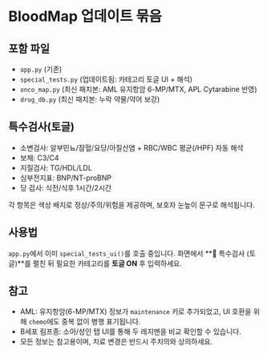 # BloodMap 업데이트 묶음

## 포함 파일
- `app.py` (기존)
- `special_tests.py` (업데이트됨: 카테고리 토글 UI + 해석)
- `onco_map.py` (최신 패치본: AML 유지항암 6-MP/MTX, APL Cytarabine 반영)
- `drug_db.py` (최신 패치본: 누락 약물/약어 보강)

## 특수검사(토글)
- 소변검사: 알부민뇨/잠혈/요당/아질산염 + RBC/WBC 평균(/HPF) 자동 해석
- 보체: C3/C4
- 지질검사: TG/HDL/LDL
- 심부전지표: BNP/NT-proBNP
- 당 검사: 식전/식후 1시간/2시간

각 항목은 색상 배지로 정상/주의/위험을 제공하며, 보호자 눈높이 문구로 해석됩니다.

## 사용법
`app.py`에서 이미 `special_tests_ui()`를 호출 중입니다. 화면에서 **🧪 특수검사 (토글)**를 펼친 뒤 필요한 카테고리를 **토글 ON** 후 입력하세요.

## 참고
- AML: 유지항암(6-MP/MTX) 정보가 `maintenance` 키로 추가되었고, UI 호환을 위해 `chemo`에도 중복 없이 병행 표기됩니다.
- B세포 림프종: 소아/성인 탭 UI를 통해 두 레지멘을 비교 확인할 수 있습니다.
- 모든 정보는 참고용이며, 치료 변경은 반드시 주치의와 상의하세요.